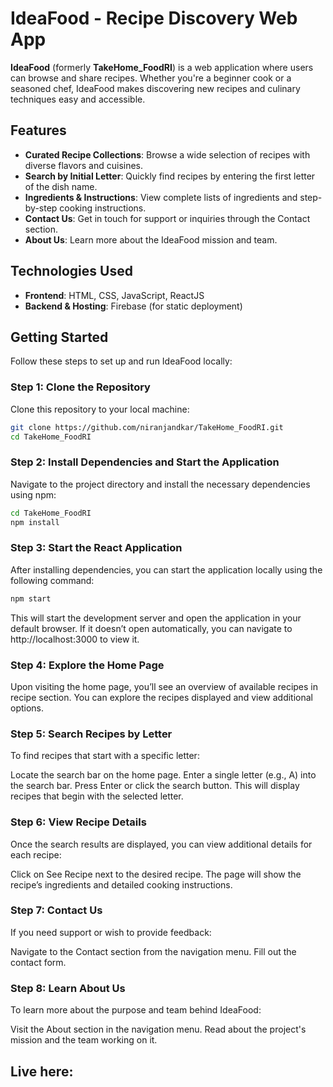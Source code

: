 # IdeaFood - Recipe Discovery Web App

**IdeaFood** (formerly **TakeHome_FoodRI**) is a web application where users can browse and share recipes. Whether you're a beginner cook or a seasoned chef, IdeaFood makes discovering new recipes and culinary techniques easy and accessible.

## Features

- **Curated Recipe Collections**: Browse a wide selection of recipes with diverse flavors and cuisines.
- **Search by Initial Letter**: Quickly find recipes by entering the first letter of the dish name.
- **Ingredients & Instructions**: View complete lists of ingredients and step-by-step cooking instructions.
- **Contact Us**: Get in touch for support or inquiries through the Contact section.
- **About Us**: Learn more about the IdeaFood mission and team.

## Technologies Used

- **Frontend**: HTML, CSS, JavaScript, ReactJS
- **Backend & Hosting**: Firebase (for static deployment)

## Getting Started

Follow these steps to set up and run IdeaFood locally:

### Step 1: Clone the Repository

Clone this repository to your local machine:

```bash
git clone https://github.com/niranjandkar/TakeHome_FoodRI.git
cd TakeHome_FoodRI
```

### Step 2: Install Dependencies and Start the Application

Navigate to the project directory and install the necessary dependencies using npm:

```bash
cd TakeHome_FoodRI
npm install
```

### Step 3: Start the React Application

After installing dependencies, you can start the application locally using the following command:

```bash
npm start
```

This will start the development server and open the application in your default browser. If it doesn’t open automatically, you can navigate to http://localhost:3000 to view it.

### Step 4: Explore the Home Page
Upon visiting the home page, you’ll see an overview of available recipes in recipe section. You can explore the recipes displayed and view additional options.

### Step 5: Search Recipes by Letter
To find recipes that start with a specific letter:

Locate the search bar on the home page.
Enter a single letter (e.g., A) into the search bar.
Press Enter or click the search button.
This will display recipes that begin with the selected letter.

### Step 6: View Recipe Details
Once the search results are displayed, you can view additional details for each recipe:

Click on See Recipe next to the desired recipe.
The page will show the recipe’s ingredients and detailed cooking instructions.
### Step 7: Contact Us
If you need support or wish to provide feedback:

Navigate to the Contact section from the navigation menu.
Fill out the contact form.

### Step 8: Learn About Us
To learn more about the purpose and team behind IdeaFood:

Visit the About section in the navigation menu.
Read about the project's mission and the team working on it.

## Live here:
